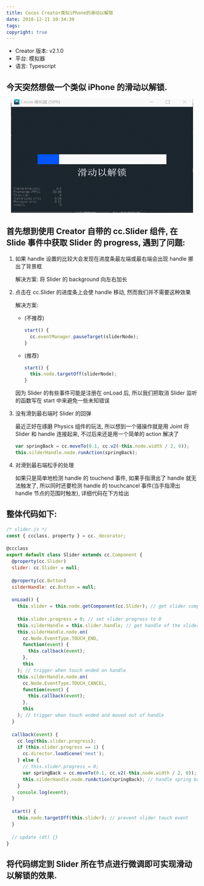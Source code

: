 ```yaml
---
title: Cocos Creator类似iPhone的滑动以解锁
date: 2018-12-21 10:34:39
tags:
copyright: true
---
```


- Creator 版本: v2.1.0
- 平台: 模拟器
- 语言: Typescript

## 今天突然想做一个类似 iPhone 的滑动以解锁.

<div align=center><img src="Cocos-Creator滑动以解锁/slidedemo.gif" width = "480" height = "300"></div>

## 首先想到使用 Creator 自带的 cc.Slider 组件, 在 Slide 事件中获取 Slider 的 progress, 遇到了问题:

1. 如果 handle 设置的比较大会发现在进度条最左端或最右端会出现 handle 挪出了背景框

   解决方案: 将 Slider 的 background 向左右加长

2. 点击在 cc.Slider 的进度条上会使 handle 移动, 然而我们并不需要这种效果

   解决方案:

   - (不推荐)
     ```javascript
     start() {
       cc.eventManager.pauseTarget(sliderNode);
     }
     ```
   - (推荐)
     ```javascript
     start() {
       this.node.targetOff(sliderNode);
     }
     ```

   因为 Slider 的有些事件可能是注册在 onLoad 后, 所以我们把取消 Slider 监听的函数写在 start 中来避免一些未知错误

3. 没有滑到最右端时 Slider 的回弹

   最近正好在琢磨 Physics 组件的玩法, 所以想到一个骚操作就是用 Joint 将 Slider 和 handle 连接起来, 不过后来还是用一个简单的 action 解决了

   ```javascript
   var springBack = cc.moveTo(0.1, cc.v2(-this.node.width / 2, 0));
   this.silderHandle.node.runAction(springBack);
   ```

4. 对滑到最右端松手的处理

   如果只是简单地检测 handle 的 touchend 事件, 如果手指滑出了 handle 就无法触发了, 所以同时还要检测 handle 的 touchcancel 事件(当手指滑出 handle 节点的范围时触发), 详细代码在下方给出

## 整体代码如下:

```javascript
/* slider.js */
const { ccclass, property } = cc._decorator;

@ccclass
export default class Slider extends cc.Component {
  @property(cc.Slider)
  slider: cc.Slider = null;

  @property(cc.Button)
  silderHandle: cc.Button = null;

  onLoad() {
    this.slider = this.node.getComponent(cc.Slider); // get slider component

    this.slider.progress = 0; // set slider progress to 0
    this.silderHandle = this.slider.handle; // get handle of the slider
    this.silderHandle.node.on(
      cc.Node.EventType.TOUCH_END,
      function(event) {
        this.callback(event);
      },
      this
    ); // trigger when touch ended on handle
    this.silderHandle.node.on(
      cc.Node.EventType.TOUCH_CANCEL,
      function(event) {
        this.callback(event);
      },
      this
    ); // trigger when touch ended and moved out of handle
  }

  callback(event) {
    cc.log(this.slider.progress);
    if (this.slider.progress == 1) {
      cc.director.loadScene('next');
    } else {
      // this.slider.progress = 0;
      var springBack = cc.moveTo(0.1, cc.v2(-this.node.width / 2, 0));
      this.silderHandle.node.runAction(springBack); // handle spring back to initial position
    }
    console.log(event);
  }

  start() {
    this.node.targetOff(this.slider); // prevent slider touch event
  }

  // update (dt) {}
}
```

## 将代码绑定到 Slider 所在节点进行微调即可实现滑动以解锁的效果.
